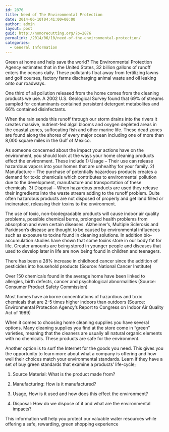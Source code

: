 ```yaml
---
id: 2876
title: Need of The Environmental Protection
date: 2014-06-10T04:41:00+00:00
author: admin
layout: post
guid: http://nomorecutting.org/?p=2876
permalink: /2014/06/10/need-of-the-environmental-protection/
categories:
  - General Information
---
```

Green at home and help save the world? The Environmental Protection Agency estimates that in the United States, 32 billion gallons of runoff enters the oceans daily. These pollutants float away from fertilizing lawns and golf courses, factory farms discharging animal waste and oil leaking onto our roadways.

One third of all pollution released from the home comes from the cleaning products we use. A 2002 U.S. Geological Survey found that 69% of streams sampled for contaminants contained persistent detergent metabolites and 66% contained disinfectants.

When the rain sends this runoff through our storm drains into the rivers it creates massive, nutrient-fed algal blooms and oxygen depleted areas in the coastal zones, suffocating fish and other marine life. These dead zones are found along the shores of every major ocean including one of more than 8,000 square miles in the Gulf of Mexico.

As someone concerned about the impact your actions have on the environment, you should look at the ways your home cleaning products effect the environment. These include 1) Usage &#8211; Their use can release hazardous vapors into your homes that are unhealthy for your family. 2) Manufacture &#8211; The purchase of potentially hazardous products creates a demand for toxic chemicals which contributes to environmental pollution due to the development, manufacture and transportation of these chemicals. 3) Disposal &#8211; When hazardous products are used they release their ingredients into the waste stream adding to the runoff problem. Quite often hazardous products are not disposed of properly and get land filled or incinerated, releasing their toxins to the environment.

The use of toxic, non-biodegradable products will cause indoor air quality problems, possible chemical burns, prolonged health problems from absorption and even certain diseases. Alzheimer&#8217;s, Multiple Sclerosis and Parkinson&#8217;s disease are thought to be caused by environmental influences such as exposure to toxins found in cleaning solutions. In addition bio-accumulation studies have shown that some toxins store in our body fat for life. Greater amounts are being stored in younger people and diseases that used to develop later in life are now being found in children and teenagers.

There has been a 28% increase in childhood cancer since the addition of pesticides into household products (Source: National Cancer Institute)

Over 150 chemicals found in the average home have been linked to allergies, birth defects, cancer and psychological abnormalities (Source: Consumer Product Safety Commission)

Most homes have airborne concentrations of hazardous and toxic chemicals that are 2-5 times higher indoors than outdoors (Source: Environmental Protection Agency&#8217;s Report to Congress on Indoor Air Quality Act of 1989)

When it comes to choosing home cleaning supplies you have several options. Many cleaning supplies you find at the store come in &#8220;green&#8221; varieties, meaning that the cleaners are usually all natural organic elements with no chemicals. These products are safe for the environment.

Another option is to surf the Internet for the goods you need. This gives you the opportunity to learn more about what a company is offering and how well their choices match your environmental standards. Learn if they have a set of buy green standards that examine a products&#8217; life-cycle;

1) Source Material: What is the product made from?
  
2) Manufacturing: How is it manufactured?
  
3) Usage, How is it used and how does this effect the environment?
  
4) Disposal: How do we dispose of it and what are the environmental impacts?

This information will help you protect our valuable water resources while offering a safe, rewarding, green shopping experience